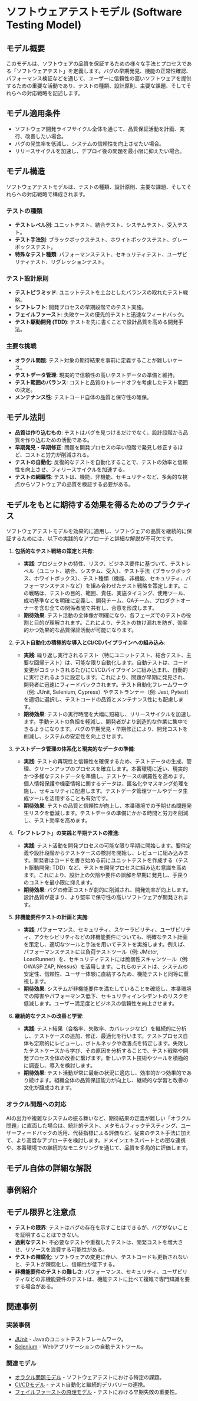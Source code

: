 # ソフトウェアテストモデル (Software Testing Model)

## モデル概要
このモデルは、ソフトウェアの品質を保証するための様々な手法とプロセスである「ソフトウェアテスト」を定義します。バグの早期発見、機能の正常性確認、パフォーマンス検証などを通じて、ユーザーに信頼性の高いソフトウェアを提供するための重要な活動であり、テストの種類、設計原則、主要な課題、そしてそれらへの対応戦略を記述します。

## モデル適用条件
- ソフトウェア開発ライフサイクル全体を通じて、品質保証活動を計画、実行、改善したい場合。
- バグの発生率を低減し、システムの信頼性を向上させたい場合。
- リリースサイクルを加速し、デプロイ後の問題を最小限に抑えたい場合。

## モデル構造
ソフトウェアテストモデルは、テストの種類、設計原則、主要な課題、そしてそれらへの対応戦略で構成されます。

### テストの種類
-   **テストレベル別**: ユニットテスト、結合テスト、システムテスト、受入テスト。
-   **テスト手法別**: ブラックボックステスト、ホワイトボックステスト、グレーボックステスト。
-   **特殊なテスト種類**: パフォーマンステスト、セキュリティテスト、ユーザビリティテスト、リグレッションテスト。

### テスト設計原則
-   **テストピラミッド**: ユニットテストを土台としたバランスの取れたテスト戦略。
-   **シフトレフト**: 開発プロセスの早期段階でのテスト実施。
-   **フェイルファースト**: 失敗ケースの優先的テストと迅速なフィードバック。
-   **テスト駆動開発 (TDD)**: テストを先に書くことで設計品質を高める開発手法。

### 主要な挑戦
-   **オラクル問題**: テスト対象の期待結果を事前に定義することが難しいケース。
-   **テストデータ管理**: 現実的で信頼性の高いテストデータの準備と維持。
-   **テスト範囲のバランス**: コストと品質のトレードオフを考慮したテスト範囲の決定。
-   **メンテナンス性**: テストコード自体の品質と保守性の確保。

## モデル法則
-   **品質は作り込むもの**: テストはバグを見つけるだけでなく、設計段階から品質を作り込むための活動である。
-   **早期発見・早期修正**: 問題を開発プロセスの早い段階で発見し修正するほど、コストと労力が削減される。
-   **テストの自動化**: 反復的なテストを自動化することで、テストの効率と信頼性を向上させ、フィリースサイクルを加速する。
-   **テストの網羅性**: テストは、機能、非機能、セキュリティなど、多角的な視点からソフトウェアの品質を検証する必要がある。

## モデルをもとに期待する効果を得るためのプラクティス
ソフトウェアテストモデルを効果的に適用し、ソフトウェアの品質を継続的に保証するためには、以下の実践的なアプローチと詳細な解説が不可欠です。

1.  **包括的なテスト戦略の策定と共有**: 
    *   **実践**: プロジェクトの特性、リスク、ビジネス要件に基づいて、テストレベル（ユニット、結合、システム、受入）、テスト手法（ブラックボックス、ホワイトボックス）、テスト種類（機能、非機能、セキュリティ、パフォーマンステストなど）を組み合わせたテスト戦略を策定します。この戦略は、テストの目的、範囲、責任、実施タイミング、使用ツール、成功基準などを明確に定義し、開発チーム、QAチーム、プロダクトオーナーを含む全ての関係者間で共有し、合意を形成します。
    *   **期待効果**: テスト活動の全体像が明確になり、各フェーズでのテストの役割と目的が理解されます。これにより、テストの抜け漏れを防ぎ、効率的かつ効果的な品質保証活動が可能になります。

2.  **テスト自動化の積極的な導入とCI/CDパイプラインへの組み込み**: 
    *   **実践**: 繰り返し実行されるテスト（特にユニットテスト、結合テスト、主要な回帰テスト）は、可能な限り自動化します。自動テストは、コード変更がコミットされるたびにCI/CDパイプラインに組み込まれ、自動的に実行されるように設定します。これにより、問題が早期に発見され、開発者に迅速にフィードバックされます。テスト自動化フレームワーク（例: JUnit, Selenium, Cypress）やテストランナー（例: Jest, Pytest）を適切に選択し、テストコードの品質とメンテナンス性にも配慮します。
    *   **期待効果**: テストの実行時間を大幅に短縮し、リリースサイクルを加速します。手動テストの負担を軽減し、開発者がより創造的な作業に集中できるようになります。バグの早期発見・早期修正により、開発コストを削減し、システムの安定性を向上させます。

3.  **テストデータ管理の体系化と現実的なデータの準備**: 
    *   **実践**: テストの再現性と信頼性を確保するため、テストデータの生成、管理、クリーンアップのプロセスを確立します。本番環境に近い、現実的かつ多様なテストデータを準備し、テストケースの網羅性を高めます。個人情報保護や機密情報に関するデータは、匿名化やマスキング処理を施し、セキュリティに配慮します。テストデータ管理ツールやデータ生成ツールを活用することも有効です。
    *   **期待効果**: テストの品質と信頼性が向上し、本番環境での予期せぬ問題発生リスクを低減します。テストデータの準備にかかる時間と労力を削減し、テスト効率を高めます。

4.  **「シフトレフト」の実践と早期テストの推進**: 
    *   **実践**: テスト活動を開発プロセスの可能な限り早期に開始します。要件定義や設計段階からテストケースの検討を開始し、レビューに組み込みます。開発者はコードを書き始める前にユニットテストを作成する（テスト駆動開発: TDD）など、テストを開発プロセスに組み込む意識を高めます。これにより、設計上の欠陥や要件の誤解を早期に発見し、手戻りのコストを最小限に抑えます。
    *   **期待効果**: バグの修正コストが劇的に削減され、開発効率が向上します。設計品質が高まり、より堅牢で保守性の高いソフトウェアが開発されます。

5.  **非機能要件テストの計画と実施**: 
    *   **実践**: パフォーマンス、セキュリティ、スケーラビリティ、ユーザビリティ、アクセシビリティなどの非機能要件についても、明確なテスト計画を策定し、適切なツールと手法を用いてテストを実施します。例えば、パフォーマンステストには負荷テストツール（例: JMeter, LoadRunner）を、セキュリティテストには脆弱性スキャンツール（例: OWASP ZAP, Nessus）を活用します。これらのテストは、システムの安定性、信頼性、ユーザー体験に直結するため、機能テストと同等に重視します。
    *   **期待効果**: システムが非機能要件を満たしていることを確認し、本番環境での障害やパフォーマンス低下、セキュリティインシデントのリスクを低減します。ユーザー満足度とビジネスの信頼性を向上させます。

6.  **継続的なテストの改善と学習**: 
    *   **実践**: テスト結果（合格率、失敗率、カバレッジなど）を継続的に分析し、テストケースの追加、修正、最適化を行います。テストプロセス自体も定期的にレビューし、ボトルネックや改善点を特定します。失敗したテストケースから学び、その原因を分析することで、テスト戦略や開発プロセス全体の改善に繋げます。新しいテスト技術やツールを積極的に調査し、導入を検討します。
    *   **期待効果**: テスト活動が常に最新の状況に適応し、効率的かつ効果的であり続けます。組織全体の品質保証能力が向上し、継続的な学習と改善の文化が醸成されます。

### オラクル問題への対応
AIの出力や複雑なシステムの振る舞いなど、期待結果の定義が難しい「オラクル問題」に直面した場合は、統計的テスト、メタモルフィックテスティング、ユーザーフィードバックの活用、代替指標による評価など、従来のテスト手法に加えて、より高度なアプローチを検討します。ドメインエキスパートとの密な連携や、本番環境での継続的なモニタリングを通じて、品質を多角的に評価します。

## モデル自体の詳細な解説

## 事例紹介

## モデル限界と注意点
-   **テストの限界**: テストはバグの存在を示すことはできるが、バグがないことを証明することはできない。
-   **過剰なテスト**: 不必要なテストや重複したテストは、開発コストを増大させ、リソースを浪費する可能性がある。
-   **テストの陳腐化**: ソフトウェアの変更に伴い、テストコードも更新されないと、テストが陳腐化し、信頼性が低下する。
-   **非機能要件のテストの難しさ**: パフォーマンス、セキュリティ、ユーザビリティなどの非機能要件のテストは、機能テストに比べて複雑で専門知識を要する場合がある。

## 関連事例

### 実装事例
-   [JUnit](https://junit.org/junit5/) - Javaのユニットテストフレームワーク。
-   [Selenium](https://www.selenium.dev/) - Webアプリケーションの自動テストツール。

### 関連モデル
-   [オラクル問題モデル](/mnt/e/sakura/Documents/test/git/knowledge/03_Component/EngingeeringManager/テクノロジーマネージメント/オラクル問題モデル.md) - ソフトウェアテストにおける特定の課題。
-   [CI/CDモデル](/mnt/e/sakura/Documents/test/git/knowledge/03_Component/EngingeeringManager/テクノロジーマネージメント/CI_CDモデル.md) - テスト自動化と継続的デリバリーの連携。
-   [フェイルファーストの原理モデル](/mnt/e/sakura/Documents/test/git/knowledge/03_Component/EngingeeringManager/フェイルファーストの原理モデル.md) - テストにおける早期失敗の重要性。
